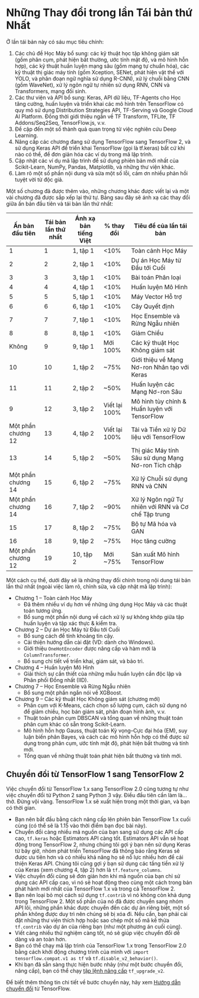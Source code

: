 # Những Thay đổi trong lần Tái bản thứ Nhất
Ở lần tái bản này có sáu mục tiêu chính:

1. Các chủ đề Học Máy bổ sung: các kỹ thuật học tập không giám sát 
(gồm phân cụm, phát hiện bất thường, ước tính mật độ, và mô hình hỗn hợp),
các kỹ thuật huấn luyện mạng sâu (gồm mạng tự chuẩn hóa), các kỹ thuật thị giác máy tính 
(gồm Xception, SENet, phát hiện vật thể với YOLO, và phân đoạn ngữ nghĩa sử dụng R-CNN),
xử lý chuỗi bằng CNN (gồm WaveNet), xử lý ngôn ngữ tự nhiên sử dụng RNN, CNN và Transformers, mạng đối sinh.
2. Các thư viện và API bổ sung: Keras, API dữ liệu, TF-Agents cho Học tăng cường, 
huấn luyện và triển khai các mô hình trên TensorFlow có quy mô sử dụng Distribution Strategies API,
TF-Serving và Google Cloud AI Platform. Đồng thời giới thiệu ngắn về TF Transform, TFLite, TF Addons/Seq2Seq, TensorFlow.js, v.v.
1. Đề cập đến một số thành quả quan trọng từ việc nghiên cứu Deep Learning.
2. Nâng cấp các chương đang sử dụng TensorFlow sang TensorFlow 2, và sử dụng Keras API để 
triển khai TensorFlow (gọi là tf.keras) bất cứ khi nào có thể, để đơn giản hóa các ví dụ trong mã lập trình.
5. Cập nhật các ví dụ mã lập trình để sử dụng phiên bản mới nhất của Scikit-Learn, NumPy, Pandas, Matplotlib, và những thư viện khác.
6. Làm rõ một số phần nội dung và sửa một số lỗi, cảm ơn nhiều phản hồi tuyệt vời từ độc giả.

Một số chương đã được thêm vào, những chương khác được viết lại và một vài chương đã được sắp xếp lại thứ tự.
Bảng sau đây sẽ ánh xạ các thay đổi giữa ấn bản đầu tiên và tái bản lần thứ nhất:

| Ấn bản đầu tiên  | Tái bản lần thứ nhất | Ánh xạ bản tiếng Việt | % thay đổi | Tiêu đề của lần tái bản
|--|--|--|--|--|
|1|1|1, tập 1|<10%|Toàn cảnh Học Máy
|2|2|2, tập 1|<10%|Dự án Học Máy từ Đầu tới Cuối
|3|3|3, tập 1|<10%|Bài toán Phân loại
|4|4|4, tập 1|<10%|Huấn luyện Mô Hình
|5|5|5, tập 1|<10%|Máy Vector Hỗ trợ
|6|6|6, tập 1|<10%|Cây Quyết định
|7|7|7, tập 1|<10%|Học Ensemble và Rừng Ngẫu nhiên
|8|8|8, tập 1|<10%|Giảm Chiều
|Không|9|9, tập 1|Mới 100%|Các kỹ thuật Học Không giám sát
|10|10|1, tập 2|~75%|Giới thiệu về Mạng Nơ-ron Nhân tạo với Keras
|11|11|2, tập 2|~50%|Huấn luyện các Mạng Nơ-ron Sâu
|9|12|3, tập 2|Viết lại 100%|Mô hình tùy chỉnh & Huấn luyện với TensorFlow
|Một phần chương 12|13|4, tập 2|Viết lại 100%|Tải và Tiền xử lý Dữ liệu với TensorFlow
|13|14|5, tập 2|~50%|Thị giác Máy tính Sâu sử dụng Mạng Nơ-ron Tích chập
|Một phần chương 14|15|6, tập 2|~75%|Xử lý Chuỗi sử dụng RNN và CNN
|Một phần chương 14|16|7, tập 2|~90%|Xử lý Ngôn ngữ Tự nhiên với RNN và Cơ chế Tập trung
|15|17|8, tập 2|~75%|Bộ tự Mã hóa và GAN
|16|18|9, tập 2|~75%|Học tăng cường
|Một phần chương 12|19|10, tập 2|Mới ~75%|Sản xuất Mô hình TensorFlow

Một cách cụ thể, dưới đây sẽ là những thay đổi chính trong nội dung tái bản lần thứ nhất
(ngoài việc làm rõ, chỉnh sửa, và cập nhật mã lập trình):

* Chương 1 – Toàn cảnh Học Máy
  * Đã thêm nhiều ví dụ hơn về những ứng dụng Học Máy và các thuật toán tương ứng.
  * Bổ sung một phần nội dung về cách xử lý sự không khớp giữa tập huấn luyện và tập xác thực & kiểm tra.
* Chương 2 – Dự án Học Máy từ Đầu tới Cuối
  * Bổ sung cách để tính khoảng tin cậy.
  * Cải thiện hướng dẫn cài đặt (VD: dành cho Windows).
  * Giới thiệu `OneHotEncoder` được nâng cấp và hàm mới là `ColumnTransformer`.
  * Bổ sung chi tiết về triển khai, giám sát, và bảo trì.
* Chương 4 – Huấn luyện Mô Hình
  * Giải thích sự cần thiết của những mẫu huấn luyện cần độc lập và Phân phối Đồng nhất (IID).
* Chương 7 – Học Ensemble và Rừng Ngẫu nhiên
  * Bổ sung một phần ngắn nói về XGBoost.
* Chương 9 – Các kỹ thuật Học Không giám sát (chương mới)
  * Phân cụm với K-Means, cách chọn số lượng cụm, cách sử dụng nó để giảm chiều, học bán giám sát, phân đoạn hình ảnh, v.v.
  * Thuật toán phân cụm DBSCAN và tổng quan về những thuật toán phân cụm khác có sẵn trong Scikit-Learn.
  * Mô hình hỗn hợp Gauss, thuật toán Kỳ vọng–Cực đại hóa (EM), suy luận biến phân Bayes, 
  và cách các mô hình hỗn hợp có thể được sử dụng trong phân cụm, ước tính mật độ, phát hiện bất thường và tính mới.
  * Tổng quan về những thuật toán phát hiện bất thường và tính mới.


## Chuyển đổi từ TensorFlow 1 sang TensorFlow 2
Việc chuyển đổi từ TensorFlow 1.x sang TensorFlow 2.0 cũng tương tự như việc chuyển đổi từ Python 2 sang Python 3 vậy.
Điều đầu tiên cần làm là... thở. Đừng vội vàng.
TensorFlow 1.x sẽ xuất hiện trong một thời gian, và bạn có thời gian.

* Bạn nên bắt đầu bằng cách nâng cấp lên phiên bản TensorFlow 1.x cuối cùng (có thể sẽ là 1.15 vào thời điểm bạn đọc bài này).
* Chuyển đổi càng nhiều mã nguồn của bạn sang sử dụng các API cấp cao, `tf.keras` hoặc Estimators API càng tốt. 
Estimators API vẫn sẽ hoạt động trong TensorFlow 2, nhưng chúng tôi gợi ý bạn nên sử dụng Keras từ bây giờ, 
nhóm phát triển TensorFlow đã thông báo rằng Keras sẽ được ưu tiên hơn và có nhiều khả năng họ sẽ nỗ lực nhiều hơn 
để cải thiện Keras API. Chúng tôi cũng gợi ý bạn sử dụng các tầng tiền xử lý của Keras (xem chương 4, tập 2) hơn là `tf.feature_columns`.
* Việc chuyển đổi cũng sẽ đơn giản hơn khi mã nguồn của bạn chỉ sử dụng các API cấp cao, 
vì nó sẽ hoạt động theo cùng một cách trong bản phát hành mới nhất của TensorFlow 1.x và trong cả TensorFlow 2.
* Bạn nên loại bỏ mọi cách sử dụng `tf.contrib` vì nó không còn khả dụng trong TensorFlow 2.
Một số phần của nó đã được chuyển sang nhóm API lõi, những phần khác được chuyển đến các dự án riêng biệt, 
một số phần không được duy trì nên chúng sẽ bị xóa đi. Nếu cần, bạn phải cài đặt những thư viện thích hợp hoặc sao chép
một số mã kế thừa `tf.contrib` vào dự án của riêng bạn (như một phương án cuối cùng).
* Viết càng nhiều thử nghiệm càng tốt, nó sẽ giúp việc chuyển đổi dễ dàng và an toàn hơn.
* Bạn có thể chạy mã lập trình của TensorFlow 1.x trong TensorFlow 2.0 bằng cách khởi động chương trình của mình
với `import tensorflow.compat.v1 as tf` và `tf.disable_v2_behavior()`.
* Khi bạn đã sẵn sàng thực hiện bước nhảy (như một bước chuyển đổi, nâng cấp), 
bạn có thể chạy [tập lệnh nâng cấp](https://www.tensorflow.org/beta/guide/upgrade) `tf_upgrade_v2`.

Để biết thêm thông tin chi tiết về bước chuyển này, 
hãy xem [Hướng dẫn chuyển đổi](https://www.tensorflow.org/beta/guide/migration_guide) từ TensorFlow.
